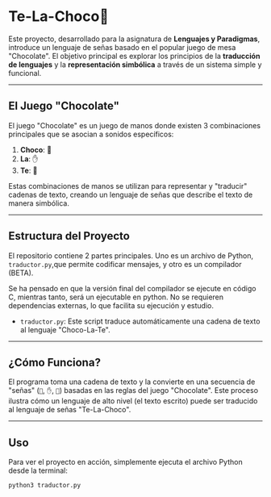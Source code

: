 # Te-La-Choco🍫

Este proyecto, desarrollado para la asignatura de **Lenguajes y Paradigmas**, introduce un lenguaje de señas basado en el popular juego de mesa "Chocolate". El objetivo principal es explorar los principios de la **traducción de lenguajes** y la **representación simbólica** a través de un sistema simple y funcional.

---

## El Juego "Chocolate"

El juego "Chocolate" es un juego de manos donde existen 3 combinaciones principales que se asocian a sonidos específicos:

1.  **Choco**: 🤚
2.  **La**: ✋
3.  **Te**: 👊

Estas combinaciones de manos se utilizan para representar y "traducir" cadenas de texto, creando un lenguaje de señas que describe el texto de manera simbólica.

---

## Estructura del Proyecto

El repositorio contiene 2 partes principales. Uno es un archivo de Python, `traductor.py`,que permite codificar mensajes, y otro es un compilador (BETA).

Se ha pensado en que la versión final del compilador se ejecute en código C, mientras tanto, será un ejecutable en python. No se requieren dependencias externas, lo que facilita su ejecución y estudio.

* `traductor.py`: Este script traduce automáticamente una cadena de texto al lenguaje "Choco-La-Te".

---

## ¿Cómo Funciona?

El programa toma una cadena de texto y la convierte en una secuencia de "señas" (`🤚`, `✋`, `👊`) basadas en las reglas del juego "Chocolate". Este proceso ilustra cómo un lenguaje de alto nivel (el texto escrito) puede ser traducido al lenguaje de señas "Te-La-Choco".

---

## Uso

Para ver el proyecto en acción, simplemente ejecuta el archivo Python desde la terminal:

```bash
python3 traductor.py
